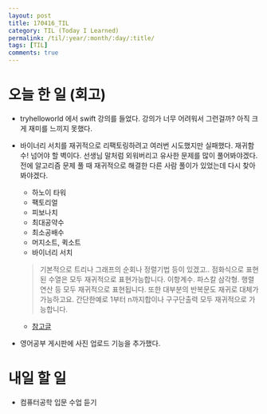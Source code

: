```yaml
---
layout: post
title: 170416_TIL
category: TIL (Today I Learned)
permalink: /til/:year/:month/:day/:title/
tags: [TIL]
comments: true
---
```


# 오늘 한 일 (회고)
- tryhelloworld 에서 swift 강의를 들었다. 강의가 너무 어려워서 그런걸까? 아직 크게 재미를 느끼지 못했다.
- 바이너리 서치를 재귀적으로 리팩토링하려고 여러번 시도했지만 실패했다. 재귀함수! 넘어야 할 벽이다.
선생님 말처럼 외워버리고 유사한 문제를 많이 풀어봐야겠다. 전에 알고리즘 문제 풀 때 재귀적으로 해결한 다른 사람 풀이가 있었는데 다시 찾아봐야겠다.
  - 하노이 타워
  - 팩토리얼
  - 피보나치
  - 최대공약수
  - 최소공배수
  - 머지소트, 퀵소트
  - 바이너리 서치   
  > 기본적으로 트리나 그래프의 순회나 정렬기법 등이 있겠고.. 점화식으로 표현된 수열은 모두 재귀적으로 표현가능합니다. 이항계수. 파스칼 삼각형. 행렬연산 등 모두 재귀적으로 표현됩니다. 또한 대부분의 반복문도 재귀로 대체가 가능하고요. 간단한예로 1부터 n까지합이나 구구단출력 모두 재귀적으로 가능합니다.

  - [참고글](https://www.facebook.com/174499879257223/posts/924764577564079)

- 영어공부 게시판에 사진 업로드 기능을 추가했다.

# 내일 할 일
- 컴퓨터공학 입문 수업 듣기
